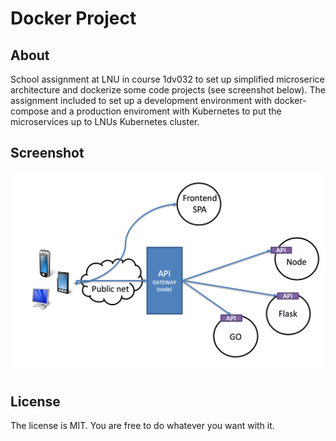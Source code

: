 # Docker Project

## About

School assignment at LNU in course 1dv032 to set up simplified microserice architecture and dockerize some code projects (see screenshot below). The assignment included to set up a development environment with docker-compose and a production enviroment with Kubernetes to put the microservices up to LNUs Kubernetes cluster.

## Screenshot

![Microservice Architecture](microservice-architecture.png)

## License

The license is MIT. You are free to do whatever you want with it.
